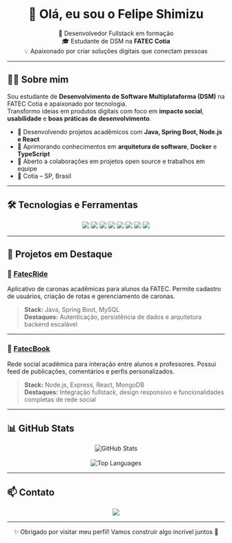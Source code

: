 <h1 align="center">👋 Olá, eu sou o Felipe Shimizu</h1>

<p align="center">
  🚀 Desenvolvedor Fullstack em formação<br>
  🎓 Estudante de DSM na <strong>FATEC Cotia</strong><br>
  💡 Apaixonado por criar soluções digitais que conectam pessoas
</p>

---

## 👨‍💻 Sobre mim

Sou estudante de **Desenvolvimento de Software Multiplataforma (DSM)** na FATEC Cotia e apaixonado por tecnologia.  
Transformo ideias em produtos digitais com foco em **impacto social**, **usabilidade** e **boas práticas de desenvolvimento**.

- 🔭 Desenvolvendo projetos acadêmicos com **Java, Spring Boot, Node.js e React**  
- 🌱 Aprimorando conhecimentos em **arquitetura de software**, **Docker** e **TypeScript**  
- 🤝 Aberto a colaborações em projetos open source e trabalhos em equipe  
- 📍 Cotia – SP, Brasil

---

## 🛠️ Tecnologias e Ferramentas

<p align="center">
  <img src="https://img.shields.io/badge/Java-007396?style=for-the-badge&logo=java&logoColor=white"/>
  <img src="https://img.shields.io/badge/SpringBoot-6DB33F?style=for-the-badge&logo=spring&logoColor=white"/>
  <img src="https://img.shields.io/badge/Node.js-339933?style=for-the-badge&logo=node.js&logoColor=white"/>
  <img src="https://img.shields.io/badge/React-61DAFB?style=for-the-badge&logo=react&logoColor=black"/>
  <img src="https://img.shields.io/badge/MongoDB-47A248?style=for-the-badge&logo=mongodb&logoColor=white"/>
  <img src="https://img.shields.io/badge/MySQL-4479A1?style=for-the-badge&logo=mysql&logoColor=white"/>
  <img src="https://img.shields.io/badge/Docker-2496ED?style=for-the-badge&logo=docker&logoColor=white"/>
  <img src="https://img.shields.io/badge/Git-F05032?style=for-the-badge&logo=git&logoColor=white"/>
</p>

---

## 📌 Projetos em Destaque

### 🚗 [FatecRide](https://github.com/Felipe-SMZ/fatecRide)  
Aplicativo de caronas acadêmicas para alunos da FATEC. Permite cadastro de usuários, criação de rotas e gerenciamento de caronas.

> **Stack:** Java, Spring Boot, MySQL  
> **Destaques:** Autenticação, persistência de dados e arquitetura backend escalável

---

### 📘 [FatecBook](https://github.com/Felipe-SMZ/FatecBook)  
Rede social acadêmica para interação entre alunos e professores. Possui feed de publicações, comentários e perfis personalizados.

> **Stack:** Node.js, Express, React, MongoDB  
> **Destaques:** Integração fullstack, design responsivo e funcionalidades completas de rede social

---

## 📊 GitHub Stats

<p align="center">
  <img src="https://github-readme-stats.vercel.app/api?username=Felipe-SMZ&show_icons=true&theme=tokyonight" alt="GitHub Stats" />
  <br><br>
  <img src="https://github-readme-stats.vercel.app/api/top-langs/?username=Felipe-SMZ&layout=compact&theme=tokyonight" alt="Top Languages" />
</p>

---

## 📫 Contato

<p align="center">
  <a href="www.linkedin.com/in/felipesshimizu">
    <img src="https://img.shields.io/badge/LinkedIn-0077B5?style=for-the-badge&logo=linkedin&logoColor=white"/>
  </a>
</p>

---

<p align="center">
  ✨ Obrigado por visitar meu perfil! Vamos construir algo incrível juntos 🚀
</p>
